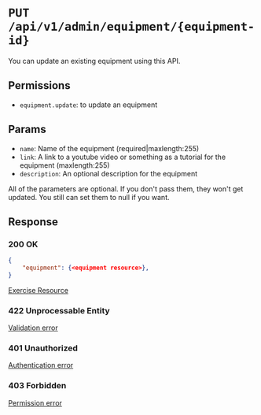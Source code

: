 # `PUT /api/v1/admin/equipment/{equipment-id}`
You can update an existing equipment using this API.


## Permissions

- `equipment.update`: to update an equipment

## Params

- `name`: Name of the equipment (required|maxlength:255)
- `link`: A link to a youtube video or something as a tutorial for the equipment (maxlength:255)
- `description`: An optional description for the equipment

All of the parameters are optional. If you don't pass them, they won't get updated.
You still can set them to null if you want.

## Response

### 200 OK

```json
{
    "equipment": {<equipment resource>},
}
```

[Exercise Resource](../../resources/equipment.md)

### 422 Unprocessable Entity
[Validation error](../../validation-errors.md)

### 401 Unauthorized
[Authentication error](../../authentication-errors.md)

### 403 Forbidden
[Permission error](../../permission-errors.md)
